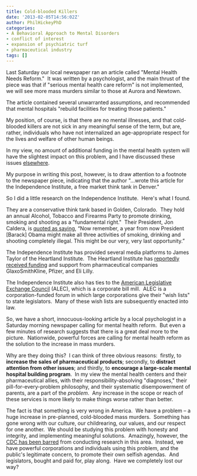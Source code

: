 ```yaml
---
title: Cold-blooded Killers
date: '2013-02-05T14:56:02Z'
author: PhilHickeyPhD
categories:
- A Behavioral Approach to Mental Disorders
- conflict of interest
- expansion of psychiatric turf
- pharmaceutical industry
tags: []
---
```


Last Saturday our local newspaper ran an article called "Mental Health Needs Reform."  It was written by a psychologist, and the main thrust of the piece was that if "serious mental health care reform" is not implemented, we will see more mass murders similar to those at Aurora and Newtown.

The article contained several unwarranted assumptions, and recommended that mental hospitals "rebuild facilities for treating those patients."

My position, of course, is that there are no mental illnesses, and that cold-blooded killers are not sick in any meaningful sense of the term, but are, rather, individuals who have not internalized an age-appropriate respect for the lives and welfare of other human beings.

In my view, no amount of additional funding in the mental health system will have the slightest impact on this problem, and I have discussed these issues <a href="https://www.behaviorismandmentalhealth.com/2012/12/24/another-school-shooting-and-more-muddled-thinking/#.URFtHqVEEeU">elsewhere</a>.

My purpose in writing this post, however, is to draw attention to a footnote to the newspaper piece, indicating that the author "…wrote this article for the Independence Institute, a free market think tank in Denver."

So I did a little research on the Independence Institute.  Here's what I found.

They are a conservative think tank based in Golden, Colorado.  They hold an annual Alcohol, Tobacco and Firearms Party to promote drinking, smoking and shooting as a "fundamental right."  Their President, Jon Caldera, is <a href="http://en.wikipedia.org/wiki/Independence_Institute">quoted as saying</a>, “Now remember, a year from now President [Barack] Obama might make all three activities of smoking, drinking and shooting completely illegal. This might be our very, very last opportunity.”

The Independence Institute has provided several media platforms to James Taylor of the Heartland Institute.  The Heartland Institute has <a href="http://en.wikipedia.org/wiki/The_Heartland_Institute">reportedly received funding</a> and support from pharmaceutical companies GlaxoSmithKline, Pfizer, and Eli Lilly.

The Independence Institute also has ties to the <a href="http://www.sourcewatch.org/index.php?title=American_Legislative_Exchange_Council">American Legislative Exchange Council</a> (ALEC), which is a corporate bill mill.  ALEC is a corporation-funded forum in which large corporations give their "wish lists" to state legislators.  Many of these wish lists are subsequently enacted into law.

So, we have a short, innocuous-looking article by a local psychologist in a Saturday morning newspaper calling for mental health reform.  But even a few minutes of research suggests that there is a great deal more to the picture.  Nationwide, powerful forces are calling for mental health reform as the solution to the increase in mass murders.

Why are they doing this?  I can think of three obvious reasons:  firstly, to <strong>increase the sales of pharmaceutical products</strong>; secondly, to<strong> distract attention from other issues</strong>; and thirdly, to <strong>encourage a large-scale mental hospital building program</strong>.  In my view the mental health centers and their pharmaceutical allies, with their responsibility-absolving "diagnoses," their pill-for-every-problem philosophy, and their systematic disempowerment of parents, are a part of the <i>problem</i>.  Any increase in the scope or reach of these services is more likely to make things worse rather than better.

The fact is that something is very wrong in America.  We have a problem – a huge increase in pre-planned, cold-blooded mass murders.  Something has gone wrong with our culture, our childrearing, our values, and our respect for one another.  We should be studying this problem with honesty and integrity, and implementing meaningful solutions.  Amazingly, however, the <a href="http://www.forbes.com/sites/robwaters/2012/12/17/gun-violence-americas-secret-health-crisis/">CDC has been barred</a> from conducting research in this area.  Instead, we have powerful corporations and individuals using this problem, and the public's legitimate concern, to promote their own selfish agendas.  And legislators, bought and paid for, play along.  Have we completely lost our way?

&nbsp;